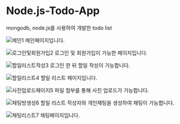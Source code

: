 # Node.js-Todo-App
mongodb, node.js를 사용하여 개발한 todo list

![메인1](https://user-images.githubusercontent.com/73806805/168767845-fb1643c3-1657-4937-913e-8239557b80bd.png)
메인페이지입니다.

![로그인및회원가입2](https://user-images.githubusercontent.com/73806805/168767983-3dc60ca8-0baf-41dc-95a0-73455fa9e065.png)
로그인 및 회원가입이 가능한 페이지입니다.

![할일리스트작성3](https://user-images.githubusercontent.com/73806805/168768002-35474381-36ac-4375-8ca2-37923f42c252.png)
로그인 한 뒤 할일 작성이 가능합니다.

![할일리스트4](https://user-images.githubusercontent.com/73806805/168768011-e7ccbace-1960-47f4-9722-c183de4bf6d8.png)
할일 리스트 페이지입니다.

![사진업로드페이지5](https://user-images.githubusercontent.com/73806805/168768023-2db11b79-2f40-4f44-addb-236de5522535.png)
파일 첨부를 통해 사진 업로드가 가능합니다.

![채팅방생성6](https://user-images.githubusercontent.com/73806805/168768030-49f1fc81-02d5-4e3f-814f-1c9a0ecb4338.png)
할일 리스트 작성자와 개인채팅을 생성하여 채팅이 가능합니다.

![채팅리스트7](https://user-images.githubusercontent.com/73806805/168768040-c4bfcee7-0ab6-4b71-af79-cf165e9993c8.png)
채팅페이지입니다.
